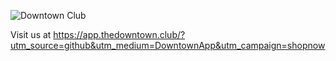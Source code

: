![Downtown Club](https://downtown-app-production.s3.ap-south-1.amazonaws.com/public/downtown-logo.jpg)

Visit us at https://app.thedowntown.club/?utm_source=github&utm_medium=DowntownApp&utm_campaign=shopnow

